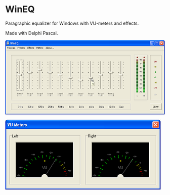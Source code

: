 # WinEQ
Paragraphic equalizer for Windows with VU-meters and effects.

Made with Delphi Pascal.

![](https://github.com/timor66/WinEQ/blob/main/kuvat/weq.png)

![](https://github.com/timor66/WinEQ/blob/main/kuvat/vu.png)

